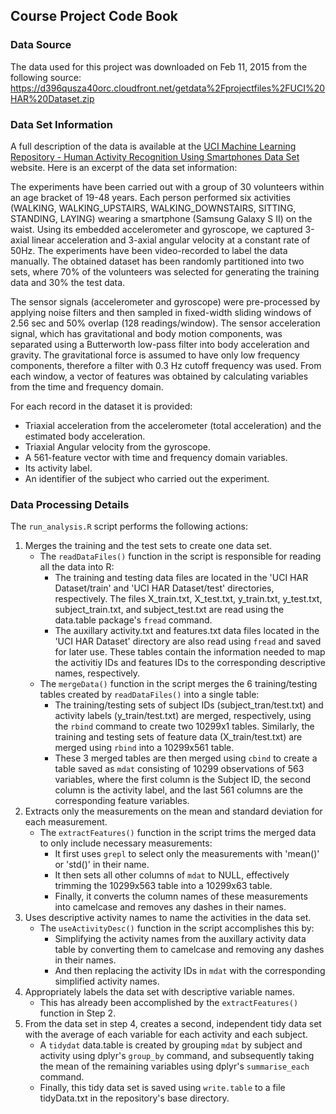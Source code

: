 ## Course Project Code Book

### Data Source
The data used for this project was downloaded on Feb 11, 2015 from the following source: https://d396qusza40orc.cloudfront.net/getdata%2Fprojectfiles%2FUCI%20HAR%20Dataset.zip 

### Data Set Information
A full description of the data is available at the [UCI Machine Learning Repository - Human Activity Recognition Using Smartphones Data Set](http://archive.ics.uci.edu/ml/datasets/Human+Activity+Recognition+Using+Smartphones) website. Here is an excerpt of the data set information:

The experiments have been carried out with a group of 30 volunteers within an age bracket of 19-48 years. Each person performed six activities (WALKING, WALKING_UPSTAIRS, WALKING_DOWNSTAIRS, SITTING, STANDING, LAYING) wearing a smartphone (Samsung Galaxy S II) on the waist. Using its embedded accelerometer and gyroscope, we captured 3-axial linear acceleration and 3-axial angular velocity at a constant rate of 50Hz. The experiments have been video-recorded to label the data manually. The obtained dataset has been randomly partitioned into two sets, where 70% of the volunteers was selected for generating the training data and 30% the test data.
    
The sensor signals (accelerometer and gyroscope) were pre-processed by applying noise filters and then sampled in fixed-width sliding windows of 2.56 sec and 50% overlap (128 readings/window). The sensor acceleration signal, which has gravitational and body motion components, was separated using a Butterworth low-pass filter into body acceleration and gravity. The gravitational force is assumed to have only low frequency components, therefore a filter with 0.3 Hz cutoff frequency was used. From each window, a vector of features was obtained by calculating variables from the time and frequency domain.

For each record in the dataset it is provided:
- Triaxial acceleration from the accelerometer (total acceleration) and the estimated body acceleration.
- Triaxial Angular velocity from the gyroscope.
- A 561-feature vector with time and frequency domain variables.
- Its activity label.
- An identifier of the subject who carried out the experiment. 


### Data Processing Details
The `run_analysis.R` script performs the following actions:

1. Merges the training and the test sets to create one data set.
    - The `readDataFiles()` function in the script is responsible for reading all the data into R:
        - The training and testing data files are located in the 'UCI HAR Dataset/train' and 'UCI HAR Dataset/test' directories, respectively. The files X_train.txt, X_test.txt, y_train.txt, y_test.txt, subject_train.txt,  and subject_test.txt are read using the data.table package's `fread` command.
        - The auxillary activity.txt and features.txt data files located in the 'UCI HAR Dataset' directory are also read using `fread` and saved for later use. These tables contain the information needed to map the activitiy IDs and features IDs to the corresponding descriptive names, respectively.  
    - The `mergeData()` function in the script merges the 6 training/testing tables created by `readDataFiles()` into a single table: 
        - The training/testing sets of subject IDs (subject_tran/test.txt) and activity labels (y_train/test.txt) are merged, respectively, using the `rbind` command to create two 10299x1 tables. Similarly, the training and testing sets of feature data (X_train/test.txt) are merged using `rbind` into a 10299x561 table. 
        - These 3 merged tables are then merged using `cbind` to create a table saved as `mdat` consisting of 10299 observations of 563 variables, where the first column is the Subject ID, the second column is the activity label, and the last 561 columns are the corresponding feature variables.
2. Extracts only the measurements on the mean and standard deviation for each measurement.
    - The `extractFeatures()` function in the script trims the merged data to only include necessary measurements:
        - It first uses `grepl` to select only the measurements with 'mean()' or 'std()' in their name.
        - It then sets all other columns of `mdat` to NULL, effectively trimming the 10299x563 table into a 10299x63 table.
        - Finally, it converts the column names of these measurements into camelcase and removes any dashes in their names.
3. Uses descriptive activity names to name the activities in the data set.
    - The `useActivityDesc()` function in the script accomplishes this by:
        - Simplifying the activity names from the auxillary activity data table by converting them to camelcase and removing any dashes in their names.
        - And then replacing the activity IDs in `mdat` with the corresponding simplified activity names.
4. Appropriately labels the data set with descriptive variable names.
    - This has already been accomplished by the `extractFeatures()` function in Step 2.
5. From the data set in step 4, creates a second, independent tidy data set with the average of each variable for each activity and each subject.
    - A `tidydat` data.table is created by grouping `mdat` by subject and activity using dplyr's `group_by` command, and subsequently taking the mean of the remaining variables using dplyr's `summarise_each` command.
    - Finally, this tidy data set is saved using `write.table` to a file tidyData.txt in the repository's base directory.
